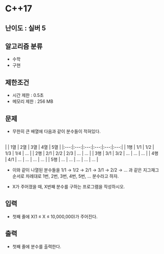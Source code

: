 # C++17

## 난이도 : 실버 5

## 알고리즘 분류
  - 수학
  - 구현

## 제한조건
  - 시간 제한 : 0.5초
  - 메모리 제한 : 256 MB

## 문제
  - 무한히 큰 배열에 다음과 같이 분수들이 적혀있다.

<br/>
| | 1열 | 2열 | 3열 | 4열 | 5열 |
|:---:|:---:|:---:|:---:|:---:|:---:|
| 1행 | 1/1 | 1/2 | 1/3 | 1/4 | ... |
| 2행 | 2/1 | 2/2 | 2/3 | ... | ... |
| 3행 | 3/1 | 3/2 | ... | ... | ... |
| 4행 | 4/1 | ... | ... | ... | ... |
| 5행 | ... | ... | ... | ... | ... |
<br/>

  - 이와 같이 나열된 분수들을 1/1 → 1/2 → 2/1 → 3/1 → 2/2 → … 과 같은 지그재그 순서로 차례대로 1번, 2번, 3번, 4번, 5번, … 분수라고 하자.

  - X가 주어졌을 때, X번째 분수를 구하는 프로그램을 작성하시오.

## 입력
  - 첫째 줄에 X(1 ≤ X ≤ 10,000,000)가 주어진다.

## 출력
  - 첫째 줄에 분수를 출력한다.
